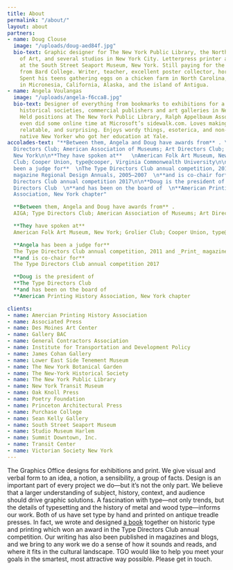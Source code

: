 ```yaml
---
title: About
permalink: "/about/"
layout: about
partners:
- name: Doug Clouse
  image: "/uploads/doug-aed84f.jpg"
  bio-text: Graphic designer for The New York Public Library, the North Carolina Museum
    of Art, and several studios in New York City. Letterpress printer and curator
    at the South Street Seaport Museum, New York. Still paying for the Master’s degree
    from Bard College. Writer, teacher, excellent poster collector, horrible waiter.
    Spent his teens gathering eggs on a chicken farm in North Carolina, after a childhood
    in Micronesia, California, Alaska, and the island of Antigua.
- name: Angela Voulangas
  image: "/uploads/angela-f6cca8.jpg"
  bio-text: Designer of everything from bookmarks to exhibitions for a number of museums,
    historical societies, commercial publishers and art galleries in New York City.
    Held positions at The New York Public Library, Ralph Appelbaum Associates, and
    even did some online time at Microsoft’s sidewalk.com. Loves making history immediate,
    relatable, and surprising. Enjoys wordy things, esoterica, and non-fiction. A
    native New Yorker who got her education at Yale.
accolades-text: "**Between them, Angela and Doug have awards from** . \nAIGA; Type
  Directors Club; American Association of Museums; Art Directors Club; Victorian Society
  New York\n\n**They have spoken at**   \nAmerican Folk Art Museum, New York; Grolier
  Club; Cooper Union, type@cooper, Virginia Commonwealth University\n\n**Angela has
  been a judge for**  \nThe Type Directors Club annual competition, 2011 and _Print_
  magazine Regional Design Annuals, 2005–2007  \n**and is co-chair for**  \nThe Type
  Directors Club annual competition 2017\n\n**Doug is the president of  \n**The Type
  Directors Club  \n**and has been on the board of  \n**American Printing History
  Association, New York chapter"

  **Between them, Angela and Doug have awards from** .
  AIGA; Type Directors Club; American Association of Museums; Art Directors Club; Victorian Society New York

  **They have spoken at**   
  American Folk Art Museum, New York; Grolier Club; Cooper Union, type@cooper, Virginia Commonwealth University

  **Angela has been a judge for**  
  The Type Directors Club annual competition, 2011 and _Print_ magazine Regional Design Annuals, 2005–2007  
  **and is co-chair for**  
  The Type Directors Club annual competition 2017

  **Doug is the president of  
  **The Type Directors Club  
  **and has been on the board of  
  **American Printing History Association, New York chapter

clients:
- name: Amercian Printing History Association
- name: Associated Press
- name: Des Moines Art Center
- name: Gallery BAC
- name: General Contractors Association
- name: Institute for Transportation and Development Policy
- name: James Cohan Gallery
- name: Lower East Side Tenement Museum
- name: The New York Botanical Garden
- name: The New-York Historical Society
- name: The New York Public Library
- name: New York Transit Museum
- name: Oak Knoll Press
- name: Poetry Foundation
- name: Princeton Architectural Press
- name: Purchase College
- name: Sean Kelly Gallery
- name: South Street Seaport Museum
- name: Studio Museum Harlem
- name: Summit Downtown, Inc.
- name: Transit Center
- name: Victorian Society New York
---
```


The Graphics Office designs for exhibitions and print. We give visual and verbal form to an idea, a notion, a sensibility, a group of facts. Design is an important part of every project we do—but it’s not the only part. We believe that a larger understanding of subject, history, context, and audience should drive graphic solutions. A fascination with type—not only trends, but the details of typesetting and the history of metal and wood type—informs our work. Both of us have set type by hand and printed on antique treadle presses. In fact, we wrote and designed [a book](http://thegraphicsoffice.com/the-handy-book-of-artistic-printing/ "THE HANDY BOOK OF ARTISTIC PRINTING") together on historic type and printing which won an award in the Type Directors Club annual competition. Our writing has also been published in magazines and blogs, and we bring to any work we do a sense of how it sounds and reads, and where it fits in the cultural landscape. TGO would like to help you meet your goals in the smartest, most attractive way possible. Please get in touch.
